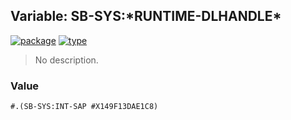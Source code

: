 ## Variable: SB-SYS:\*RUNTIME-DLHANDLE\*
[![package](https://img.shields.io/badge/Package-SB--SYS-5f9ea0.svg?style=social&colorA=999999)](../) [![type](https://img.shields.io/badge/Type-Variable-5f9ea0.svg?style=social&colorA=999999)](../#variable) 

> No description.

### Value
```
#.(SB-SYS:INT-SAP #X149F13DAE1C8)
```
